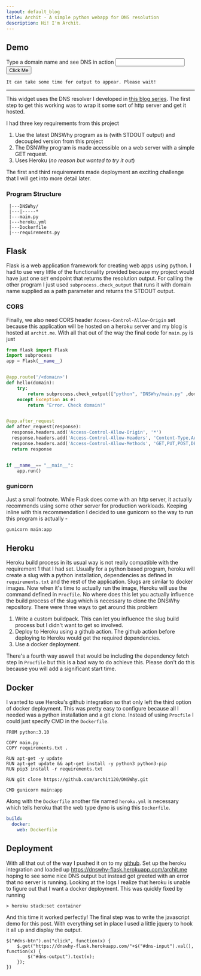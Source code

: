 ```yaml
---
layout: default_blog
title: Archit - A simple python webapp for DNS resolution
description: Hi! I'm Archit. 
--- 
```


## Demo

Type a domain name and see DNS in action <input type="text" id="dns-input" val=""> <button id="dns-btn"> Click Me </button>
<script src="https://ajax.googleapis.com/ajax/libs/jquery/3.6.0/jquery.min.js"></script>

<pre><code id="dns-output">It can take some time for output to appear. Please wait!</code></pre>


<script>
$("#dns-btn").on("click", function(x) { $.get("https://dnswhy-flask.herokuapp.com/"+$("#dns-input").val(), function(x) {$("#dns-output").text(x); });} )
</script>

--- 

This widget uses the DNS resolver I developed in [this blog series](dns). The first step to get this working was to wrap it some sort of http server and get it hosted.

I had three key requirements from this project
 1. Use the latest DNSWhy program as is (with STDOUT output) and decoupled version from this project
 2. The DSNWhy program is made accessible on a web server with a simple GET request.
 3. Uses Heroku (_no reason but wanted to try it out_)


The first and third requirements made deployment an exciting challenge that I will get into more detail later.

### Program Structure
```
 |---DNSWhy/
 |---|-----*
 |---main.py
 |---heroku.yml
 |---Dockerfile
 |---requirements.py
```

## Flask

Flask is a web application framework for creating web apps using python. I had to use very little of the functionality provided because my project would have just one `GET` endpoint that returns the resolution output. For calling the other program I just used `subprocess.check_output` that runs it with domain name supplied as a path parameter and returns the STDOUT output. 

### CORS
Finally, we also need CORS header `Access-Control-Allow-Origin` set because this application will be hosted on a heroku server and my blog is hosted at `archit.me`. With all that out of the way the final code for `main.py` is just

```python
from flask import Flask
import subprocess
app = Flask(__name__)


@app.route('/<domain>')
def hello(domain):
    try:
        return subprocess.check_output(["python", "DNSWhy/main.py" ,domain]).decode('ascii')
    except Exception as e:
        return "Error. Check domain!"


@app.after_request
def after_request(response):
  response.headers.add('Access-Control-Allow-Origin', '*')
  response.headers.add('Access-Control-Allow-Headers', 'Content-Type,Authorization')
  response.headers.add('Access-Control-Allow-Methods', 'GET,PUT,POST,DELETE,OPTIONS')
  return response


if __name__== "__main__":
    app.run()
```

### gunicorn

Just a small footnote. While Flask does come with an http server, it actually recommends using some other server for production workloads. Keeping inline with this recommendation I decided to use gunicorn so the way to run this program is actually - 

```bash
gunicorn main:app
```
## Heroku

Heroku build process in its usual way is not really compatible with the requirement 1 that I had set. Usually for a python based program, heroku will create a slug with a python installation, dependencies as defined in `requirements.txt` and the rest of the application. Slugs are similar to docker images. Now when it's time to actually run the image, Heroku will use the command defined in `Procfile`. No where does this let you actually influence the build process of the slug which is necessary to clone the DNSWhy repository. There were three ways to get around this problem

 1. Write a custom buildpack. This can let you influence the slug build process but I didn't want to get so involved.
 2. Deploy to Heroku using a github action. The github action before deploying to Heroku would get the required dependencies. 
 3. Use a docker deployment. 

 There's a fourth way aswell that would be including the dependency fetch step in `Procfile` but this is a bad way to do achieve this. Please don't do this because you will add a significant start time.

## Docker

I wanted to use Heroku's github integration so that only left the third option of docker deployment. This was pretty easy to configure because all I  needed was a python installation and a git clone. Instead of using `Procfile` I could just specify CMD in the `Dockerfile`.


```
FROM python:3.10

COPY main.py .
COPY requirements.txt .

RUN apt-get -y update
RUN apt-get update && apt-get install -y python3 python3-pip
RUN pip3 install -r requirements.txt

RUN git clone https://github.com/archit120/DNSWhy.git

CMD gunicorn main:app
```

Along with the `Dockerfile` another file named `heroku.yml` is necessary which tells heroku that the web type dyno is using this `Dockerfile`.

```yaml
build:
  docker:
    web: Dockerfile
```

## Deployment 

With all that out of the way I pushed it on to my [github](https://github.com/archit120/dnswhy-flask). Set up the heroku integration and loaded up https://dnswhy-flask.herokuapp.com/archit.me hoping to see some nice DNS output but instead got greeted with an error that no server is running. Looking at the logs I realize that heroku is unable to figure out that I want a docker deployment. This was quickly fixed by running 

```
> heroku stack:set container
```

And this time it worked perfectly! The final step was to write the javascript demo for this post. With everything set in place I used a little jquery to 
hook it all up and display the output.


```
$("#dns-btn").on("click", function(x) { 
    $.get("https://dnswhy-flask.herokuapp.com/"+$("#dns-input").val(), function(x) {
        $("#dns-output").text(x); 
    });
})
```

